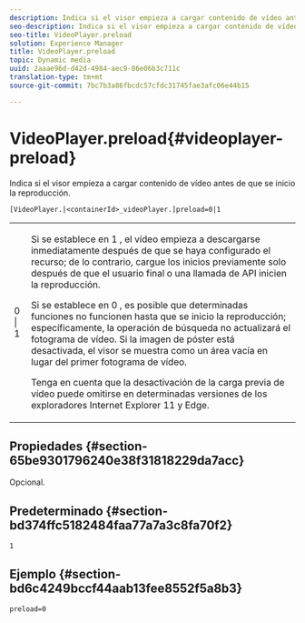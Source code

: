 ```yaml
---
description: Indica si el visor empieza a cargar contenido de vídeo antes de que se inicio la reproducción.
seo-description: Indica si el visor empieza a cargar contenido de vídeo antes de que se inicio la reproducción.
seo-title: VideoPlayer.preload
solution: Experience Manager
title: VideoPlayer.preload
topic: Dynamic media
uuid: 2aaae96d-d42d-4984-aec9-86e06b3c711c
translation-type: tm+mt
source-git-commit: 7bc7b3a86fbcdc57cfdc31745fae3afc06e44b15

---
```



# VideoPlayer.preload{#videoplayer-preload}

Indica si el visor empieza a cargar contenido de vídeo antes de que se inicio la reproducción.

`[VideoPlayer.|<containerId>_videoPlayer.]preload=0|1`

<table id="table_AE7AAFA9B4374E31B51D06511EB96401"> 
 <tbody> 
  <tr> 
   <td colname="col1"> <p> <span class="codeph"> 0 | 1 </span> </p> </td> 
   <td colname="col2"> <p> Si se establece en <span class="codeph"> 1 </span> , el vídeo empieza a descargarse inmediatamente después de que se haya configurado el recurso; de lo contrario, cargue los inicios previamente solo después de que el usuario final o una llamada de API inicien la reproducción. </p> <p>Si se establece en <span class="codeph"> 0 </span> , es posible que determinadas funciones no funcionen hasta que se inicio la reproducción; específicamente, la operación de búsqueda no actualizará el fotograma de vídeo. Si la imagen de póster está desactivada, el visor se muestra como un área vacía en lugar del primer fotograma de vídeo. </p> <p>Tenga en cuenta que la desactivación de la carga previa de vídeo puede omitirse en determinadas versiones de los exploradores Internet Explorer 11 y Edge. </p> </td> 
  </tr> 
 </tbody> 
</table>

## Propiedades {#section-65be9301796240e38f31818229da7acc}

Opcional.

## Predeterminado {#section-bd374ffc5182484faa77a7a3c8fa70f2}

`1`

## Ejemplo {#section-bd6c4249bccf44aab13fee8552f5a8b3}

`preload=0`

